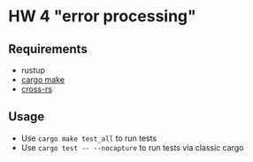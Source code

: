 # HW 4 "error processing"

## Requirements

* rustup
* [cargo make]( https://github.com/sagiegurari/cargo-make )
* [cross-rs]( https://github.com/cross-rs/cross )

## Usage

- Use ``cargo make test_all`` to run tests
- Use ``cargo test -- --nocapture`` to run tests via classic cargo

